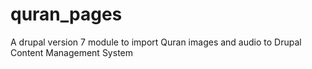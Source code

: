 quran_pages
===========

A drupal version 7 module to import Quran images and audio to Drupal Content Management System
